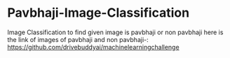 # Pavbhaji-Image-Classification
Image Classification to find given image is pavbhaji or non pavbhaji
here is the link of images of pavbhaji and non pavbhaji-:  https://github.com/drivebuddyai/machinelearningchallenge
